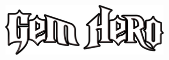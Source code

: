 <img alt="Gem Hero" src="https://raw.githubusercontent.com/TassSinclair/GemHero/master/logo.png" />

